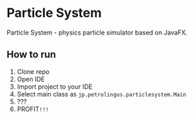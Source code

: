 Particle System
===============

Particle System - physics particle simulator based on JavaFX.

## How to run
1. Clone repo
2. Open IDE
3. Import project to your IDE
4. Select main class as `jp.petrolingus.particlesystem.Main`
5. ???
6. PROFIT`!!!`
